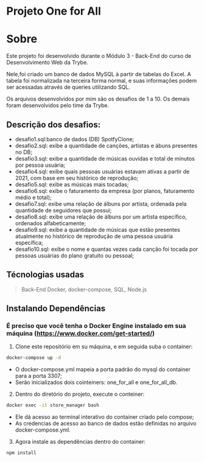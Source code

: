 # Projeto One for All

# Sobre
Este projeto foi desenvolvido durante o Módulo 3 - Back-End do curso de Desenvolvimento Web da Trybe.

Nele,foi criado um banco de dados MySQL à partir de tabelas do Excel. A tabela foi normalizada na terceira forma normal, e suas informações podem ser acessadas através de queries utilizando SQL.

Os arquivos desenvolvidos por mim são os desafios de 1 a 10. Os demais foram desenvolvidos pelo time da Trybe.

## Descrição dos desafios:
- desafio1.sql:banco de dados (DB) SpotfyClone;
- desafio2.sql: exibe a quantidade de canções, artistas e ábuns presentes no DB;
- desafio3.sql: exibe a quantidade de músicas ouvidas e total de minutos por pessoa usuária;
- desafio4.sql: exibe quais pessoas usuárias estavam ativas a partir de 2021, com base em seu histórico de reprodução;
- desafio5.sql: exibe as músicas mais tocadas;
- desafio6.sql: exibe o faturamento da empresa (por planos, faturamento médio e total);
- desafio7.sql: exibe uma relação de álbuns por artista, ordenada pela quantidade de seguidores que possui;
- desafio8.sql: exibe uma relação de álbuns por um artista específico, ordenados alfabeticamente;
- desafio9.sql: exibe a quantidade de músicas que estão presentes atualmente no histórico de reprodução de uma pessoa usuária específica;
- desafio10.sql: exibe o nome e quantas vezes cada canção foi tocada por pessoas usuárias do plano gratuito ou pessoal;

## Técnologias usadas

> Back-End
Docker, docker-compose, SQL, Node.js

## Instalando Dependências

### É preciso que você tenha o Docker Engine instalado em sua máquina (https://www.docker.com/get-started/)

1. Clone este repositório em su máquina, e em seguida suba o container:
```bash
docker-compose up -d
``` 
- O docker-compose.yml mapeia a porta padrão do mysql do container para a porta 3307;
- Serão inicializados dois cointeiners: one_for_all e  one_for_all_db.

2. Dentro do diretório do projeto, execute o conteiner:
```bash
docker exec -it store_manager bash
``` 
- Ele dá acesso ao terminal interativo do container criado pelo compose;
- As credencias de acesso ao banco de dados estão definidas no arquivo docker-compose.yml.

3. Agora instale as dependências dentro do container:
```bash
npm install
``` 
